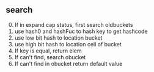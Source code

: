 ##  search
0. If in expand cap status, first search oldbuckets
1. use hash0 and hashFuc to hash key to get hashcode
2. use low bit hash to location bucket
3. use high bit hash to location cell of bucket
4. If key is equal, return elem
5. If can't find, search obucket
6. If can't find in obucket return default value
